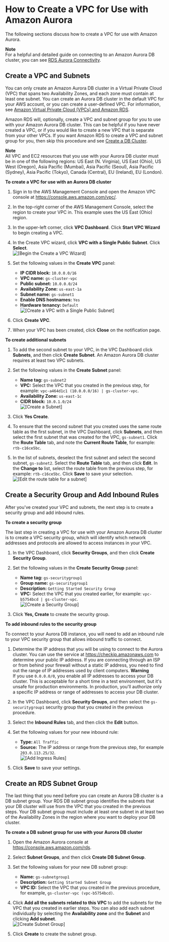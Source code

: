 # How to Create a VPC for Use with Amazon Aurora<a name="Aurora.CreateVPC"></a>

The following sections discuss how to create a VPC for use with Amazon Aurora\.

**Note**  
For a helpful and detailed guide on connecting to an Amazon Aurora DB cluster, you can see [RDS Aurora Connectivity](https://s3-us-west-2.amazonaws.com/jsmiley-share/Aurora/RDS+Aurora+Connectivity+Guide+-+v4.pdf)\.

## Create a VPC and Subnets<a name="CHAP_Aurora.CreateVPC"></a>

You can only create an Amazon Aurora DB cluster in a Virtual Private Cloud \(VPC\) that spans two Availability Zones, and each zone must contain at least one subnet\. You can create an Aurora DB cluster in the default VPC for your AWS account, or you can create a user\-defined VPC\. For information, see [Amazon Virtual Private Cloud \(VPCs\) and Amazon RDS](USER_VPC.md)\.

Amazon RDS will, optionally, create a VPC and subnet group for you to use with your Amazon Aurora DB cluster\. This can be helpful if you have never created a VPC, or if you would like to create a new VPC that is separate from your other VPCs\. If you want Amazon RDS to create a VPC and subnet group for you, then skip this procedure and see [Create a DB Cluster](CHAP_GettingStarted.CreatingConnecting.Aurora.md#CHAP_GettingStarted.Aurora.CreateDBCluster)\.

**Note**  
All VPC and EC2 resources that you use with your Aurora DB cluster must be in one of the following regions: US East \(N\. Virginia\), US East \(Ohio\), US West \(Oregon\), Asia Pacific \(Mumbai\), Asia Pacific \(Seoul\), Asia Pacific \(Sydney\), Asia Pacific \(Tokyo\), Canada \(Central\), EU \(Ireland\), EU \(London\)\. 

**To create a VPC for use with an Aurora DB cluster**

1. Sign in to the AWS Management Console and open the Amazon VPC console at [https://console\.aws\.amazon\.com/vpc/](https://console.aws.amazon.com/vpc/)\.

1. In the top\-right corner of the AWS Management Console, select the region to create your VPC in\. This example uses the US East \(Ohio\) region\. 

1. In the upper\-left corner, click **VPC Dashboard**\. Click **Start VPC Wizard** to begin creating a VPC\.

1. In the Create VPC wizard, click **VPC with a Single Public Subnet**\. Click **Select**\.  
![\[Begin the Create a VPC Wizard\]](http://docs.aws.amazon.com/AmazonRDS/latest/UserGuide/images/AuroraCreateVPC01.png)

1. Set the following values in the **Create VPC** panel:
   + **IP CIDR block:** `10.0.0.0/16`
   + **VPC name:** `gs-cluster-vpc`
   + **Public subnet:** `10.0.0.0/24`
   + **Availability Zone:** `us-east-1a`
   + **Subnet name:** `gs-subnet1`
   + **Enable DNS hostnames:** `Yes`
   + **Hardware tenancy:** `Default`  
![\[Create a VPC with a Single Public Subnet\]](http://docs.aws.amazon.com/AmazonRDS/latest/UserGuide/images/AuroraCreateVPC02.png)

1. Click **Create VPC**\.

1. When your VPC has been created, click **Close** on the notification page\.

**To create additional subnets**

1. To add the second subnet to your VPC, in the VPC Dashboard click **Subnets**, and then click **Create Subnet**\. An Amazon Aurora DB cluster requires at least two VPC subnets\.

1. Set the following values in the **Create Subnet** panel:
   + **Name tag:** `gs-subnet2`
   + **VPC:** Select the VPC that you created in the previous step, for example: `vpc-a464d1c1 (10.0.0.0/16) | gs-cluster-vpc`\.
   + **Availability Zone:** `us-east-1c`
   + **CIDR block:** `10.0.1.0/24`  
![\[Create a Subnet\]](http://docs.aws.amazon.com/AmazonRDS/latest/UserGuide/images/AuroraCreateVPC03.png)

1. Click **Yes Create**\.

1. To ensure that the second subnet that you created uses the same route table as the first subnet, in the VPC Dashboard, click **Subnets**, and then select the first subnet that was created for the VPC, `gs-subnet1`\. Click the **Route Table** tab, and note the **Current Route Table**, for example: `rtb-c16ce5bc`\. 

1. In the list of subnets, deselect the first subnet and select the second subnet, `gs-subnet2`\. Select the **Route Table** tab, and then click **Edit**\. In the **Change to** list, select the route table from the previous step, for example: `rtb-c16ce5bc`\. Click **Save** to save your selection\.  
![\[Edit the route table for a subnet\]](http://docs.aws.amazon.com/AmazonRDS/latest/UserGuide/images/AuroraCreateVPC04.png)

## Create a Security Group and Add Inbound Rules<a name="CHAP_GettingStarted.Aurora.CreateSecurityGroup"></a>

After you've created your VPC and subnets, the next step is to create a security group and add inbound rules\.

**To create a security group**

The last step in creating a VPC for use with your Amazon Aurora DB cluster is to create a VPC security group, which will identify which network addresses and protocols are allowed to access instances in your VPC\.

1. In the VPC Dashboard, click **Security Groups**, and then click **Create Security Group**\.

1. Set the following values in the **Create Security Group** panel:
   + **Name tag:** `gs-securitygroup1`
   + **Group name:** `gs-securitygroup1`
   + **Description:** `Getting Started Security Group`
   + **VPC:** Select the VPC that you created earlier, for example: `vpc-b5754bcd | gs-cluster-vpc`\.  
![\[Create a Security Group\]](http://docs.aws.amazon.com/AmazonRDS/latest/UserGuide/images/AuroraCreateVPC05.png)

1. Click **Yes, Create** to create the security group\.

**To add inbound rules to the security group**

To connect to your Aurora DB instance, you will need to add an inbound rule to your VPC security group that allows inbound traffic to connect\.

1. Determine the IP address that you will be using to connect to the Aurora cluster\. You can use the service at [https://checkip\.amazonaws\.com](https://checkip.amazonaws.com) to determine your public IP address\. If you are connecting through an ISP or from behind your firewall without a static IP address, you need to find out the range of IP addresses used by client computers\.
**Warning**  
If you use `0.0.0.0/0`, you enable all IP addresses to access your DB cluster\. This is acceptable for a short time in a test environment, but it's unsafe for production environments\. In production, you'll authorize only a specific IP address or range of addresses to access your DB cluster\.

1. In the VPC Dashboard, click **Security Groups**, and then select the `gs-securitygroup1` security group that you created in the previous procedure\.

1. Select the **Inbound Rules** tab, and then click the **Edit** button\.

1. Set the following values for your new inbound rule:
   + **Type:** `All Traffic`
   + **Source:** The IP address or range from the previous step, for example `203.0.113.25/32`\.  
![\[Add Ingress Rules\]](http://docs.aws.amazon.com/AmazonRDS/latest/UserGuide/images/AuroraCreateVPC06.png)

1. Click **Save** to save your settings\.

## Create an RDS Subnet Group<a name="CHAP_GettingStarted.Aurora.CreateSubnetGroup"></a>

The last thing that you need before you can create an Aurora DB cluster is a DB subnet group\. Your RDS DB subnet group identifies the subnets that your DB cluster will use from the VPC that you created in the previous steps\. Your DB subnet group must include at least one subnet in at least two of the Availability Zones in the region where you want to deploy your DB cluster\.

**To create a DB subnet group for use with your Aurora DB cluster**

1. Open the Amazon Aurora console at [https://console\.aws\.amazon\.com/rds](https://console.aws.amazon.com/rds)\.

1. Select **Subnet Groups**, and then click **Create DB Subnet Group**\.

1. Set the following values for your new DB subnet group:
   + **Name:** `gs-subnetgroup1`
   + **Description:** `Getting Started Subnet Group`
   + **VPC ID:** Select the VPC that you created in the previous procedure, for example, `gs-cluster-vpc (vpc-b5754bcd)`\.

1. Click **Add all the subnets related to this VPC** to add the subnets for the VPC that you created in earlier steps\. You can also add each subnet individually by selecting the **Availability zone** and the **Subnet** and clicking **Add subnet**\.  
![\[Create Subnet Group\]](http://docs.aws.amazon.com/AmazonRDS/latest/UserGuide/images/AuroraCreateSubnetGroup01.png)

1. Click **Create** to create the subnet group\.